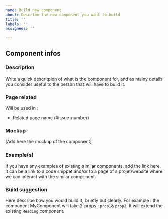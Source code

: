 ```yaml
---
name: Build new component
about: Describe the new component you want to build
title: ''
labels: ''
assignees: ''

---
```


## Component infos
### Description
Write a quick descritpion of what is the component for, and as mainy details you consider useful to the person that will have to build it.

### Page related
Will be used in :
* Related page name (#issue-number)

### Mockup

[Add here the mockup of the component]

### Example(s)

If you have any examples of existing similar components, add the link here. It can be a link to a code snippet and/or to a page of a projet/website where we can interact with the similar component.

### Build suggestion

Here describe how you would build it, briefly but clearly. For example : the component MyComponent will take 2 props : `prop1`& `prop2`. It will extend the existing `Heading` component.
